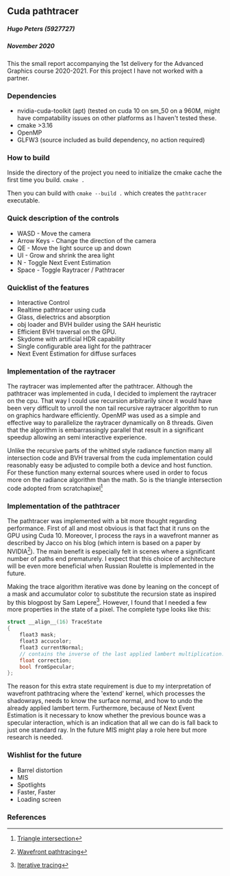 ## Cuda pathtracer
##### Hugo Peters (5927727)
##### November 2020

This the small report accompanying the 1st delivery for the Advanced Graphics course 2020-2021. For this project I have not worked with a partner.

### Dependencies

- nvidia-cuda-toolkit (apt) (tested on cuda 10 on sm_50 on a 960M, might have compatability issues on other platforms as I haven't tested these.
- cmake >3.16
- OpenMP
- GLFW3 (source included as build dependency, no action required)

### How to build

Inside the directory of the project you need to initialize the cmake cache the first time you build.  `cmake .`

Then you can build with `cmake --build .` which creates the `pathtracer` executable.

### Quick description of the controls

- WASD        - Move the camera
- Arrow Keys  - Change the direction of the camera
- QE          - Move the light source up and down
- UI          - Grow and shrink the area light
- N           - Toggle Next Event Estimation
- Space       - Toggle Raytracer /  Pathtracer

### Quicklist of the features

- Interactive Control
- Realtime pathtracer using cuda
- Glass, dielectrics and absorption
- obj loader and BVH builder using the SAH heuristic
- Efficient BVH traversal on the GPU.
- Skydome with artificial HDR capability
- Single configurable area light for the pathtracer
- Next Event Estimation for diffuse surfaces


### Implementation of the raytracer

The raytracer was implemented after the pathtracer. Although the pathtracer was implemented in cuda, 
I decided to implement the raytracer on the cpu. That way I could use recursion arbitrarily since 
it would have been very difficult to unroll the non tail recursive raytracer algorithm to run on 
graphics hardware efficiently. OpenMP was used as a simple and effective way to  parallelize the raytracer
dynamically on 8 threads. Given that the algorithm is embarrassingly parallel that result in a significant
speedup allowing an semi interactive experience.

Unlike the recursive parts of the whitted style radiance function many all intersection code and BVH traversal
from the cuda implementation could reasonably easy be adjusted to compile both a device and host function.
For these function many external sources where used in order to focus more on the radiance algorithm than the math.
So is the triangle intersection code adopted from scratchapixel[^ref1]

### Implementation of the pathtracer

The pathtracer was implemented with a bit more thought regarding performance. First of all and most obvious is
that fact that it runs on the GPU using Cuda 10. Moreover, I process the rays in a wavefront manner as described
by Jacco on his blog (which intern is based on a paper by NVIDIA[^ref2]). The main benefit is especially felt
in scenes where a significant number of paths end prematurely. I expect that this choice of architecture will
be even more beneficial when Russian Roulette is implemented in the future.

Making the trace algorithm iterative was done by leaning on the concept of a mask and accumulator color 
to substitute the recursion state as inspired by this blogpost by Sam Lepere[^ref3]. However, I found that I needed a
few more properties in the state of a pixel. The complete type looks like this:

```cpp
struct __align__(16) TraceState
{
    float3 mask;
    float3 accucolor;
    float3 currentNormal;
    // contains the inverse of the last applied lambert multiplication.
    float correction;
    bool fromSpecular;
};
```

The reason for this extra state requirement is due to my interpretation of wavefront pathtracing where the 'extend' kernel,
which processes the shadowrays, needs to know the surface normal, and how to undo the already applied lambert term. Furthermore,
because of Next Event Estimation is it necessary to know whether the previous bounce was a specular interaction, which is an
indication that all we can do is fall back to just one standard ray. In the future MIS might play a role here but more research
is needed.

### Wishlist for the future

- Barrel distortion
- MIS 
- Spotlights
- Faster, Faster
- Loading screen

### References

[^ref1]: [Triangle intersection](https://www.scratchapixel.com/lessons/3d-basic-rendering/ray-tracing-rendering-a-triangle/moller-trumbore-ray-triangle-intersection)
[^ref2]: [Wavefront pathtracing](https://research.nvidia.com/sites/default/files/pubs/2013-07_Megakernels-Considered-Harmful/laine2013hpg_paper.pdf)
[^ref3]: [Iterative tracing](http://raytracey.blogspot.com/2015/12/gpu-path-tracing-tutorial-2-interactive.html)






